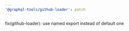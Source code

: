 ```yaml
---
'@graphql-tools/github-loader': patch
---
```


fix(github-loader): use named export instead of default one

